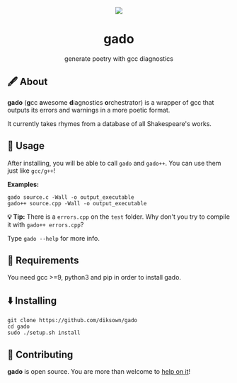 <p align="center"><img src="https://user-images.githubusercontent.com/49994083/144793848-685e313b-1e61-4c60-8baf-3b59574f2706.png"></p>

<h1 align="center">gado</h1>
<p align="center">generate poetry with gcc diagnostics</p>

## 🖋️ About 

**gado** (**g**cc **a**wesome **d**iagnostics **o**rchestrator) is a wrapper of gcc that outputs its errors and warnings in a more poetic format.

It currently takes rhymes from a database of all Shakespeare's works.

## 🔎 Usage 

After installing, you will be able to call `gado` and `gado++`. You can use them just like `gcc/g++`!

**Examples:**

```
gado source.c -Wall -o output_executable
gado++ source.cpp -Wall -o output_executable
```

**💡 Tip:** There is a `errors.cpp` on the `test` folder. Why don't you try to compile it with `gado++ errors.cpp`?

Type `gado --help` for more info.

## 📝 Requirements

You need gcc >=9, python3 and pip in order to install gado.

## ⬇️ Installing

```
git clone https://github.com/diksown/gado
cd gado
sudo ./setup.sh install
```

## 🤝 Contributing

**gado** is open source. You are more than welcome to [help on it](https://github.com/diksown/gado/issues)!
